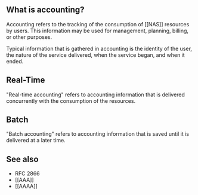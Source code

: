 ## What is accounting?

Accounting refers to the tracking of the consumption of [[NAS]] resources by users. This information may be used for management, planning, billing, or other purposes.

Typical information that is gathered in accounting is the identity of the user, the nature of the service delivered, when the service began, and when it ended.

## Real-Time

"Real-time accounting" refers to accounting information that is delivered concurrently with the consumption of the resources.  

## Batch

"Batch accounting" refers to accounting information that is saved until it is delivered at a later time.

## See also

* RFC 2866
* [[AAA]]
* [[AAAA]]
